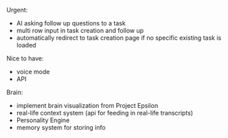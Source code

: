 Urgent:

- AI asking follow up questions to a task
- multi row input in task creation and follow up
- automatically redirect to task creation page if no specific existing task is loaded

Nice to have:

- voice mode
- API

Brain:

- implement brain visualization from Project Epsilon
- real-life context system (api for feeding in real-life transcripts)
- Personality Engine
- memory system for storing info
